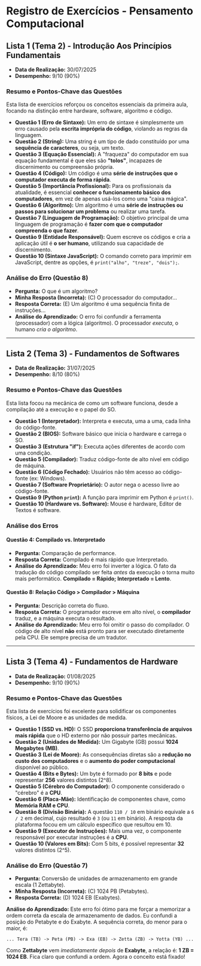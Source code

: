 # Registro de Exercícios - Pensamento Computacional

## Lista 1 (Tema 2) - Introdução Aos Princípios Fundamentais
- **Data de Realização:** 30/07/2025
- **Desempenho:** 9/10 (90%)

### Resumo e Pontos-Chave das Questões

Esta lista de exercícios reforçou os conceitos essenciais da primeira aula, focando na distinção entre hardware, software, algoritmo e código.

- **Questão 1 (Erro de Sintaxe):** Um erro de sintaxe é simplesmente um erro causado pela **escrita imprópria do código**, violando as regras da linguagem.
- **Questão 2 (String):** Uma string é um tipo de dado constituído por uma **sequência de caracteres**, ou seja, um texto.
- **Questão 3 (Equação Essencial):** A "fraqueza" do computador em sua equação fundamental é que eles são **"tolos"**, incapazes de discernimento ou compreensão própria.
- **Questão 4 (Código):** Um código é uma **série de instruções que o computador executa de forma rápida**.
- **Questão 5 (Importância Profissional):** Para os profissionais da atualidade, é essencial **conhecer o funcionamento básico dos computadores**, em vez de apenas usá-los como uma "caixa mágica".
- **Questão 6 (Algoritmo):** Um algoritmo é uma **série de instruções ou passos para solucionar um problema** ou realizar uma tarefa.
- **Questão 7 (Linguagem de Programação):** O objetivo principal de uma linguagem de programação é **fazer com que o computador compreenda o que fazer**.
- **Questão 9 (Entidade Responsável):** Quem escreve os códigos e cria a aplicação útil é **o ser humano**, utilizando sua capacidade de discernimento.
- **Questão 10 (Sintaxe JavaScript):** O comando correto para imprimir em JavaScript, dentre as opções, é `print("alho", "treze", "dois");`.

### Análise do Erro (Questão 8)
- **Pergunta:** O que é um algoritmo?
- **Minha Resposta (Incorreta):** (C) O processador do computador...
- **Resposta Correta:** (E) Um algoritmo é uma sequência finita de instruções...
- **Análise do Aprendizado:** O erro foi confundir a ferramenta (processador) com a lógica (algoritmo). O processador *executa*, o humano *cria o algoritmo*.

---

## Lista 2 (Tema 3) - Fundamentos de Softwares
- **Data de Realização:** 31/07/2025
- **Desempenho:** 8/10 (80%)

### Resumo e Pontos-Chave das Questões
Esta lista focou na mecânica de como um software funciona, desde a compilação até a execução e o papel do SO.

- **Questão 1 (Interpretador):** Interpreta e executa, uma a uma, cada linha do código-fonte.
- **Questão 2 (BIOS):** Software básico que inicia o hardware e carrega o SO.
- **Questão 3 (Estrutura "if"):** Executa ações diferentes de acordo com uma condição.
- **Questão 5 (Compilador):** Traduz código-fonte de alto nível em código de máquina.
- **Questão 6 (Código Fechado):** Usuários não têm acesso ao código-fonte (ex: Windows).
- **Questão 7 (Software Proprietário):** O autor nega o acesso livre ao código-fonte.
- **Questão 9 (Python `print`):** A função para imprimir em Python é `print()`.
- **Questão 10 (Hardware vs. Software):** Mouse é hardware, Editor de Textos é software.

### Análise dos Erros

#### Questão 4: Compilado vs. Interpretado
- **Pergunta:** Comparação de performance.
- **Resposta Correta:** Compilado é mais rápido que Interpretado.
- **Análise do Aprendizado:** Meu erro foi inverter a lógica. O fato da tradução do código compilado ser feita *antes* da execução o torna muito mais performático. **Compilado = Rápido; Interpretado = Lento**.

#### Questão 8: Relação Código > Compilador > Máquina
- **Pergunta:** Descrição correta do fluxo.
- **Resposta Correta:** O programador escreve em alto nível, o **compilador** traduz, e a máquina executa o resultado.
- **Análise do Aprendizado:** Meu erro foi omitir o passo do compilador. O código de alto nível **não** está pronto para ser executado diretamente pela CPU. Ele sempre precisa de um tradutor.

---

## Lista 3 (Tema 4) - Fundamentos de Hardware
- **Data de Realização:** 01/08/2025
- **Desempenho:** 9/10 (90%)

### Resumo e Pontos-Chave das Questões

Esta lista de exercícios foi excelente para solidificar os componentes físicos, a Lei de Moore e as unidades de medida.

- **Questão 1 (SSD vs. HD):** O SSD **proporciona transferência de arquivos mais rápida** que o HD externo por não possuir partes mecânicas.
- **Questão 2 (Unidades de Medida):** Um Gigabyte (GB) possui **1024 Megabytes (MB)**.
- **Questão 3 (Lei de Moore):** As consequências diretas são a **redução no custo dos computadores** e o **aumento do poder computacional** disponível ao público.
- **Questão 4 (Bits e Bytes):** Um byte é formado por **8 bits** e pode representar **256** valores distintos (2^8).
- **Questão 5 (Cérebro do Computador):** O componente considerado o "cérebro" é a **CPU**.
- **Questão 6 (Placa-Mãe):** Identificação de componentes chave, como **Memória RAM e CPU**.
- **Questão 8 (Divisão Binária):** A questão `110 / 10` em binário equivale a `6 / 2` em decimal, cujo resultado é `3` (ou `11` em binário). A resposta da plataforma focou em um cálculo específico que resultou em 10.
- **Questão 9 (Executor de Instruções):** Mais uma vez, o componente responsável por executar instruções é a **CPU**.
- **Questão 10 (Valores em Bits):** Com 5 bits, é possível representar **32** valores distintos (2^5).

### Análise do Erro (Questão 7)

- **Pergunta:** Conversão de unidades de armazenamento em grande escala (1 Zettabyte).
- **Minha Resposta (Incorreta):** (C) 1024 PB (Petabytes).
- **Resposta Correta:** (D) 1024 EB (Exabytes).

**Análise do Aprendizado:**
Este erro foi ótimo para me forçar a memorizar a ordem correta da escala de armazenamento de dados. Eu confundi a posição do Petabyte e do Exabyte. A sequência correta, do menor para o maior, é:

`... Tera (TB) -> Peta (PB) -> Exa (EB) -> Zetta (ZB) -> Yotta (YB) ...`

Como **Zettabyte** vem *imediatamente depois* de **Exabyte**, a relação é: **1 ZB = 1024 EB**. Fica claro que confundi a ordem. Agora o conceito está fixado!